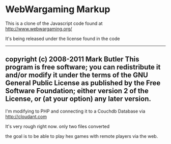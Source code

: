 WebWargaming Markup
===================

This is a clone of the Javascript code found at
http://www.webwargaming.org/

It's being released under the license found in the code

-------------------------------------------------------------------------------

 copyright (c) 2008-2011 Mark Butler
 This program is free software; you can redistribute it
 and/or modify it under the terms of the GNU General Public License
 as published by the Free Software Foundation;
 either version 2 of the License, or (at your option) any later version.
------------------------------------------------------------------------------

I'm modifying to PHP and connecting it to a Couchdb Database via http://cloudant.com

It's very rough right now. only two files converted

the goal is to be able to play hex games with remote players via the web.


